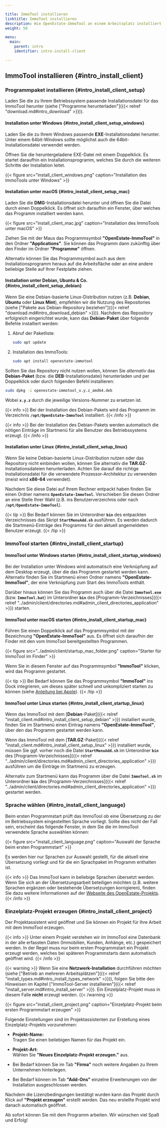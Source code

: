 ```yaml
---

title: ImmoTool installieren 
linktitle: ImmoTool installieren
description: Wie OpenEstate-ImmoTool an einem Arbeitsplatz installiert werden kann…
weight: 50

menu:
  main:
    parent: intro
    identifier: intro-install-client

---
```


## ImmoTool installieren {#intro_install_client}


### Programmpaket installieren {#intro_install_client_setup}

Laden Sie die zu Ihrem Betriebssystem passende Installationsdatei für das ImmoTool herunter (siehe ["Programme herunterladen"]({{< relref "download.md#intro_download" >}})).


#### Installation unter Windows {#intro_install_client_setup_windows}

Laden Sie die zu Ihrem Windows passende **EXE**-Installationsdatei herunter. Unter einem 64bit-Windows sollte möglichst auch die 64bit-Installationsdatei verwendet werden.

Öffnen Sie die heruntergeladene EXE-Datei mit einem Doppelklick. Es startet daraufhin ein Installationsprogramm, welches Sie durch die weiteren Schritte der Installation leitet.

{{< figure src="install_client_windows.png" caption="Installation des ImmoTools unter Windows" >}}


#### Installation unter macOS {#intro_install_client_setup_mac}

Laden Sie die **DMG**-Installationsdatei herunter und öffnen Sie die Datei durch einen Doppelklick. Es öffnet sich daraufhin ein Fenster, über welches das Programm installiert werden kann.

{{< figure src="install_client_mac.jpg" caption="Installation des ImmoTools unter macOS" >}}

Ziehen Sie mit der Maus das Programmsymbol **"OpenEstate-ImmoTool"** in den Ordner **"Applications"**. Sie können das Programm dann zukünftig über den Finder im Ordner **"Programme"** öffnen.

Alternativ können Sie das Programmsymbol auch aus dem Installationsprogramm heraus auf die Arbeitsfläche oder an eine andere beliebige Stelle auf Ihrer Festplatte ziehen.


#### Installation unter Debian, Ubuntu & Co. {#intro_install_client_setup_debian}

Wenn Sie eine Debian-basierte Linux-Distribution nutzen (z.B. **Debian**, **Ubuntu** oder **Linux Mint**), empfehlen wir die Nutzung des Repositories (siehe ["Pakete aus Debian-Repository beziehen"]({{< relref "download.md#intro_download_debian" >}})). Nachdem das Repository erfolgreich eingerichtet wurde, kann das **Debian-Paket** über folgende Befehle installiert werden:

1.  Abruf der Paketliste:
    
    ```bash
    sudo apt update
    ```
    
2.  Installation des ImmoTools:

    ```bash
    sudo apt install openestate-immotool
    ```

Sollten Sie das Repository nicht nutzen wollen, können Sie *alternativ* das **Debian-Paket** (bzw. die **DEB**-Installationsdatei) herunterladen und per Doppelklick oder durch folgenden Befehl installieren:

```bash
sudo dpkg -i openestate-immotool_x.y.z_amd64.deb
```

Wobei **`x.y.z`** durch die jeweilige Versions-Nummer zu ersetzen ist.

{{< info >}}
Bei der Installation des Debian-Pakets wird das Programm im Verzeichnis **`/opt/OpenEstate-ImmoTool`** installiert.
{{< /info >}}

{{< info >}}
Bei der Installation des Debian-Pakets werden automatisch die nötigen Einträge im Startmenü für alle Benutzer des Betriebssystems erzeugt.
{{< /info >}}


#### Installation unter Linux {#intro_install_client_setup_linux} 

Wenn Sie keine Debian-basierte Linux-Distribution nutzen oder das Repository nicht einbinden wollen, können Sie alternativ die **TAR.GZ**-Installationsdateien herunterladen. Achten Sie darauf die richtige Installationsdatei für die verwendete Prozessor-Architektur zu verwenden (meist wird **x86-64** verwendet).

Nachdem Sie diese Datei auf Ihrem Rechner entpackt haben finden Sie einen Ordner namens **`OpenEstate-ImmoTool`**. Verschieben Sie diesen Ordner an eine Stelle Ihrer Wahl (z.B. ins Benutzerverzeichnis oder nach **`/opt/OpenEstate-ImmoTool`**).

{{< tip >}}
Bei Bedarf können Sie im Unterordner **`bin`** des entpackten Verzeichnisses das Skript **`StartMenuAdd.sh`** ausführen. Es werden dadurch die Startmenü-Einträge des Programms für den aktuell angemeldeten Benutzer erzeugt.
{{< /tip >}} 


### ImmoTool starten {#intro_install_client_startup}


#### ImmoTool unter Windows starten {#intro_install_client_startup_windows}

Bei der Installation unter Windows wird automatisch eine Verknüpfung auf dem Desktop erzeugt, über die das Programm gestartet werden kann. Alternativ finden Sie im Startmenü einen Ordner namens **"OpenEstate-ImmoTool"**, der eine Verknüpfung zum Start des ImmoTools enthält.

Darüber hinaus können Sie das Programm auch über die Datei **`ImmoTool.exe`** (bzw. **`ImmoTool.bat`**) im Unterordner **`bin`** des [Programm-Verzeichnisses]({{< relref "../admin/client/directories.md#admin_client_directories_application" >}}) starten.


#### ImmoTool unter macOS starten {#intro_install_client_startup_mac}

Führen Sie einen Doppelklick auf das Programmsymbol mit der Bezeichnung **"OpenEstate-ImmoTool"** aus. Es öffnet sich daraufhin der Finder mit den vom ImmoTool bereitgestellten Programmen.

{{< figure src="../admin/client/startup_mac_folder.png" caption="Starter für ImmoTool im Finder" >}}

Wenn Sie in diesem Fenster auf das Programmsymbol **"ImmoTool"** klicken, wird das Programm gestartet.

{{< tip >}}
Bei Bedarf können Sie das Programmsymbol **"ImmoTool"** ins Dock integrieren, um dieses später schnell und unkompliziert starten zu können (siehe [Anleitung bei Apple](https://support.apple.com/de-de/HT201730)).
{{< /tip >}}


#### ImmoTool unter Linux starten {#intro_install_client_startup_linux}

Wenn das ImmoTool mit dem [**Debian**-Paket]({{< relref "install_client.md#intro_install_client_setup_debian" >}}) installiert wurde, finden Sie im Startmenü einen Eintrag namens **"OpenEstate-ImmoTool"**, über den das Programm gestartet werden kann.

Wenn das ImmoTool mit dem [**TAR.GZ**-Paket]({{< relref "install_client.md#intro_install_client_setup_linux" >}}) installiert wurde, müssen Sie ggf. vorher noch die Datei **`StartMenuAdd.sh`** im Unterordner **`bin`** des [Programm-Verzeichnisses]({{< relref "../admin/client/directories.md#admin_client_directories_application" >}}) ausführen um die Einträge im Startmenü zu erzeugen.

Alternativ zum Startmenü kann das Programm über die Datei **`ImmoTool.sh`** im Unterordner **`bin`** des [Programm-Verzeichnisses]({{< relref "../admin/client/directories.md#admin_client_directories_application" >}}) gestartet werden.


### Sprache wählen {#intro_install_client_language}

Beim ersten Programmstart prüft das ImmoTool ob eine Übersetzung zu der im Betriebssystem eingestellten Sprache vorliegt. Sollte dies nicht der Fall sein, erscheint das folgende Fenster, in dem Sie die im ImmoTool verwendete Sprache auswählen können:

{{< figure src="install_client_language.png" caption="Auswahl der Sprache beim ersten Programmstart" >}}

Es werden hier nur Sprachen zur Auswahl gestellt, für die aktuell eine Übersetzung vorliegt und für die ein Sprachpaket im Programm enthalten ist.

{{< info >}}
Das ImmoTool kann in beliebige Sprachen übersetzt werden. Wenn Sie sich an der Übersetzungsarbeit beteiligen möchten (z.B. weitere Sprachen ergänzen oder bestehende Übersetzungen korrigieren), finden Sie dazu weitere Informationen auf der [Webseite des OpenEstate-Projekts](https://openestate.org/immotool/translations).
{{< /info >}}


### Einzelplatz-Projekt erzeugen {#intro_install_client_project}

Der Projektassistent wird geöffnet und Sie können ein Projekt für Ihre Arbeit mit dem ImmoTool erzeugen.

{{< info >}}
Unter einem Projekt verstehen wir im ImmoTool eine Datenbank in der alle erfassten Daten (Immobilien, Kunden, Anhänge, etc.) gespeichert werden. In der Regel muss nur beim ersten Programmstart ein Projekt erzeugt werden, welches bei späteren Programmstarts dann automatisch geöffnet wird. 
{{< /info >}}

{{< warning >}}
Wenn Sie eine **Netzwerk-Installation** durchführen möchten (siehe ["Betrieb an mehreren Arbeitsplätzen"]({{< relref "install_types.md#intro_install_types_network" >}})), folgen Sie bitte den Hinweisen im Kapitel ["ImmoTool-Server installieren"]({{< relref "install_server.md#intro_install_server" >}}). Ein Einzelplatz-Projekt muss in diesem Falle **nicht** erzeugt werden.
{{< /warning >}}

{{< figure src="install_client_project.png" caption="Einzelplatz-Projekt beim ersten Programmstart erzeugen" >}}

Folgende Einstellungen sind im Projektassistenten zur Erstellung eines Einzelplatz-Projekts vorzunehmen:

-   **Projekt-Name:** \
    Tragen Sie einen beliebigen Namen für das Projekt ein.

-   **Projekt-Art:** \
    Wählen Sie **"Neues Einzelplatz-Projekt erzeugen."** aus.

-   Bei Bedarf können Sie im Tab **"Firma"** noch weitere Angaben zu Ihrem Unternehmen hinterlegen.

-   Bei Bedarf können im Tab **"Add-Ons"** einzelne Erweiterungen von der Installation ausgeschlossen werden.

Nachdem die Lizenzbedingungen bestätigt wurden kann das Projekt durch Klick auf **"Projekt erzeugen"** erstellt werden. Das neu erstellte Projekt wird danach automatisch geöffnet.

Ab sofort können Sie mit dem Programm arbeiten. Wir wünschen viel Spaß und Erfolg!
